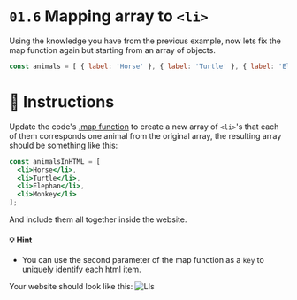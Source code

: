 # `01.6` Mapping array to `<li>`

Using the knowledge you have from the previous example, now lets fix the map function again but starting from an array of objects.

```js
const animals = [ { label: 'Horse' }, { label: 'Turtle' }, { label: 'Elephan' }, { label: 'Monkey' } ];
```

# :speech_balloon: Instructions

Update the code's [.map function](https://medium.com/poka-techblog/simplify-your-javascript-use-map-reduce-and-filter-bd02c593cc2d) to create a new array of `<li>`'s that each of them corresponds one animal from the original array, the resulting array should be something like this:

```jsx
const animalsInHTML = [
  <li>Horse</li>,
  <li>Turtle</li>,
  <li>Elephan</li>,
  <li>Monkey</li>
];
```

And include them all together inside the website.

#### :bulb: Hint

- You can use the second parameter of the map function as a `key` to uniquely identify each html item.

Your website should look like this: ![LIs](https://ucarecdn.com/773cea7c-acab-46f2-b8af-d03911bbfe24/)

